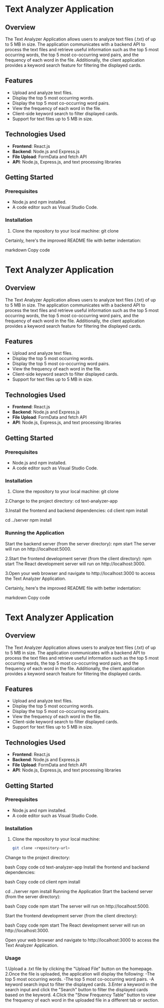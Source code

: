 # Text Analyzer Application

## Overview

The Text Analyzer Application allows users to analyze text files (.txt) of up to 5 MB in size. The application communicates with a backend API to process the text files and retrieve useful information such as the top 5 most occurring words, the top 5 most co-occurring word pairs, and the frequency of each word in the file. Additionally, the client application provides a keyword search feature for filtering the displayed cards.

## Features

- Upload and analyze text files.
- Display the top 5 most occurring words.
- Display the top 5 most co-occurring word pairs.
- View the frequency of each word in the file.
- Client-side keyword search to filter displayed cards.
- Support for text files up to 5 MB in size.

## Technologies Used

- **Frontend**: React.js
- **Backend**: Node.js and Express.js
- **File Upload**: FormData and fetch API
- **API**: Node.js, Express.js, and text processing libraries

## Getting Started

### Prerequisites

- Node.js and npm installed.
- A code editor such as Visual Studio Code.

### Installation

1. Clone the repository to your local machine:
   git clone <repository-url>

Certainly, here's the improved README file with better indentation:

markdown
Copy code
# Text Analyzer Application

## Overview

The Text Analyzer Application allows users to analyze text files (.txt) of up to 5 MB in size. The application communicates with a backend API to process the text files and retrieve useful information such as the top 5 most occurring words, the top 5 most co-occurring word pairs, and the frequency of each word in the file. Additionally, the client application provides a keyword search feature for filtering the displayed cards.

## Features

- Upload and analyze text files.
- Display the top 5 most occurring words.
- Display the top 5 most co-occurring word pairs.
- View the frequency of each word in the file.
- Client-side keyword search to filter displayed cards.
- Support for text files up to 5 MB in size.

## Technologies Used

- **Frontend**: React.js
- **Backend**: Node.js and Express.js
- **File Upload**: FormData and fetch API
- **API**: Node.js, Express.js, and text processing libraries

## Getting Started

### Prerequisites

- Node.js and npm installed.
- A code editor such as Visual Studio Code.

### Installation

1. Clone the repository to your local machine:
   git clone <repository-url>

2.Change to the project directory:
cd text-analyzer-app

3.Install the frontend and backend dependencies:
cd client
npm install

cd ../server
npm install

### Running the Application
Start the backend server (from the server directory):
npm start
The server will run on http://localhost:5000.

2.Start the frontend development server (from the client directory):
npm start
The React development server will run on http://localhost:3000.

3.Open your web browser and navigate to http://localhost:3000 to access the Text Analyzer Application.


Certainly, here's the improved README file with better indentation:

markdown
Copy code
# Text Analyzer Application

## Overview

The Text Analyzer Application allows users to analyze text files (.txt) of up to 5 MB in size. The application communicates with a backend API to process the text files and retrieve useful information such as the top 5 most occurring words, the top 5 most co-occurring word pairs, and the frequency of each word in the file. Additionally, the client application provides a keyword search feature for filtering the displayed cards.

## Features

- Upload and analyze text files.
- Display the top 5 most occurring words.
- Display the top 5 most co-occurring word pairs.
- View the frequency of each word in the file.
- Client-side keyword search to filter displayed cards.
- Support for text files up to 5 MB in size.

## Technologies Used

- **Frontend**: React.js
- **Backend**: Node.js and Express.js
- **File Upload**: FormData and fetch API
- **API**: Node.js, Express.js, and text processing libraries

## Getting Started

### Prerequisites

- Node.js and npm installed.
- A code editor such as Visual Studio Code.

### Installation

1. Clone the repository to your local machine:

   ```bash
   git clone <repository-url>
Change to the project directory:

bash
Copy code
cd text-analyzer-app
Install the frontend and backend dependencies:

bash
Copy code
cd client
npm install

cd ../server
npm install
Running the Application
Start the backend server (from the server directory):

bash
Copy code
npm start
The server will run on http://localhost:5000.

Start the frontend development server (from the client directory):

bash
Copy code
npm start
The React development server will run on http://localhost:3000.

Open your web browser and navigate to http://localhost:3000 to access the Text Analyzer Application.

### Usage
1.Upload a .txt file by clicking the "Upload File" button on the homepage.
2.Once the file is uploaded, the application will display the following:
-The top 5 most occurring words.
-The top 5 most co-occurring word pairs.
-A keyword search input to filter the displayed cards.
3.Enter a keyword in the search input and click the "Search" button to filter the displayed cards based on the keyword.
4.Click the "Show Frequency Table" button to view the frequency of each word in the uploaded file in a different tab or section.


